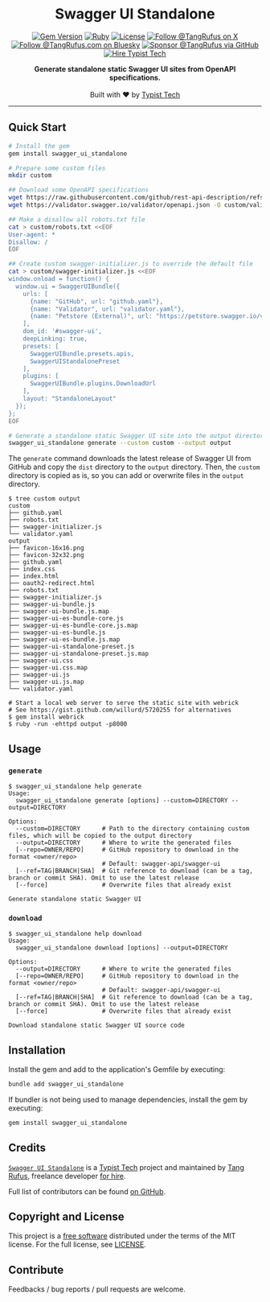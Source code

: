 <div align="center">

# Swagger UI Standalone

[![Gem Version](https://img.shields.io/gem/v/swagger_ui_standalone)](https://badge.fury.io/rb/swagger_ui_standalone)
[![Ruby](https://github.com/typisttech/swagger_ui_standalone/actions/workflows/main.yml/badge.svg)](https://github.com/typisttech/swagger_ui_standalone/actions/workflows/main.yml)
[![License](https://img.shields.io/github/license/typisttech/swagger_ui_standalone.svg)](https://github.com/typisttech/swagger_ui_standalone/blob/master/LICENSE.txt)
[![Follow @TangRufus on X](https://img.shields.io/badge/Follow-TangRufus-15202B?logo=x&logoColor=white)](https://x.com/tangrufus)
[![Follow @TangRufus.com on Bluesky](https://img.shields.io/badge/Bluesky-TangRufus.com-blue?logo=bluesky)](https://bsky.app/profile/tangrufus.com)
[![Sponsor @TangRufus via GitHub](https://img.shields.io/badge/Sponsor-TangRufus-EA4AAA?logo=githubsponsors)](https://github.com/sponsors/tangrufus)
[![Hire Typist Tech](https://img.shields.io/badge/Hire-Typist%20Tech-778899)](https://typist.tech/contact/)

<p>
  <strong>Generate standalone static Swagger UI sites from OpenAPI specifications.</strong>
  <br>
  <br>
  Built with ♥ by <a href="https://typist.tech/">Typist Tech</a>
</p>

</div>

---

## Quick Start

```bash
# Install the gem
gem install swagger_ui_standalone

# Prepare some custom files
mkdir custom

## Download some OpenAPI specifications
wget https://raw.githubusercontent.com/github/rest-api-description/refs/heads/main/descriptions/api.github.com/api.github.com.yaml -O custom/github.yaml
wget https://validator.swagger.io/validator/openapi.json -O custom/validator.yaml

## Make a disallow all robots.txt file
cat > custom/robots.txt <<EOF
User-agent: *
Disallow: /
EOF

## Create custom swagger-initializer.js to override the default file
cat > custom/swagger-initializer.js <<EOF
window.onload = function() {
  window.ui = SwaggerUIBundle({
    urls: [
      {name: "GitHub", url: "github.yaml"},
      {name: "Validator", url: "validator.yaml"},
      {name: "Petstore (External)", url: "https://petstore.swagger.io/v2/swagger.json"},
    ],
    dom_id: '#swagger-ui',
    deepLinking: true,
    presets: [
      SwaggerUIBundle.presets.apis,
      SwaggerUIStandalonePreset
    ],
    plugins: [
      SwaggerUIBundle.plugins.DownloadUrl
    ],
    layout: "StandaloneLayout"
  });
};
EOF

# Generate a standalone static Swagger UI site into the output directory
swagger_ui_standalone generate --custom custom --output output
```

The `generate` command downloads the latest release of Swagger UI from GitHub and copy the `dist` directory to the `output` directory. 
Then, the `custom` directory is copied as is, so you can add or overwrite files in the `output` directory.

```console
$ tree custom output
custom
├── github.yaml
├── robots.txt
├── swagger-initializer.js
└── validator.yaml
output
├── favicon-16x16.png
├── favicon-32x32.png
├── github.yaml
├── index.css
├── index.html
├── oauth2-redirect.html
├── robots.txt
├── swagger-initializer.js
├── swagger-ui-bundle.js
├── swagger-ui-bundle.js.map
├── swagger-ui-es-bundle-core.js
├── swagger-ui-es-bundle-core.js.map
├── swagger-ui-es-bundle.js
├── swagger-ui-es-bundle.js.map
├── swagger-ui-standalone-preset.js
├── swagger-ui-standalone-preset.js.map
├── swagger-ui.css
├── swagger-ui.css.map
├── swagger-ui.js
├── swagger-ui.js.map
└── validator.yaml

# Start a local web server to serve the static site with webrick
# See https://gist.github.com/willurd/5720255 for alternatives
$ gem install webrick
$ ruby -run -ehttpd output -p8000
```

## Usage

### `generate`

```console
$ swagger_ui_standalone help generate
Usage:
  swagger_ui_standalone generate [options] --custom=DIRECTORY --output=DIRECTORY

Options:
  --custom=DIRECTORY      # Path to the directory containing custom files, which will be copied to the output directory
  --output=DIRECTORY      # Where to write the generated files
  [--repo=OWNER/REPO]     # GitHub repository to download in the format <owner/repo>
                          # Default: swagger-api/swagger-ui
  [--ref=TAG|BRANCH|SHA]  # Git reference to download (can be a tag, branch or commit SHA). Omit to use the latest release
  [--force]               # Overwrite files that already exist

Generate standalone static Swagger UI
```

### `download`

```console
$ swagger_ui_standalone help download
Usage:
  swagger_ui_standalone download [options] --output=DIRECTORY

Options:
  --output=DIRECTORY      # Where to write the generated files
  [--repo=OWNER/REPO]     # GitHub repository to download in the format <owner/repo>
                          # Default: swagger-api/swagger-ui
  [--ref=TAG|BRANCH|SHA]  # Git reference to download (can be a tag, branch or commit SHA). Omit to use the latest release
  [--force]               # Overwrite files that already exist

Download standalone static Swagger UI source code
```

## Installation

Install the gem and add to the application's Gemfile by executing:

```bash
bundle add swagger_ui_standalone
```

If bundler is not being used to manage dependencies, install the gem by executing:

```bash
gem install swagger_ui_standalone
```

## Credits

[`Swagger UI Standalone`](https://github.com/typisttech/swagger_ui_standalone) is a [Typist Tech](https://typist.tech) project and
maintained by [Tang Rufus](https://x.com/TangRufus), freelance developer [for hire](https://typist.tech/contact/).

Full list of contributors can be found [on GitHub](https://github.com/typisttech/swagger_ui_standalone/graphs/contributors).

## Copyright and License

This project is a [free software](https://www.gnu.org/philosophy/free-sw.en.html) distributed under the terms of
the MIT license. For the full license, see [LICENSE](./LICENSE.txt).

## Contribute

Feedbacks / bug reports / pull requests are welcome.
